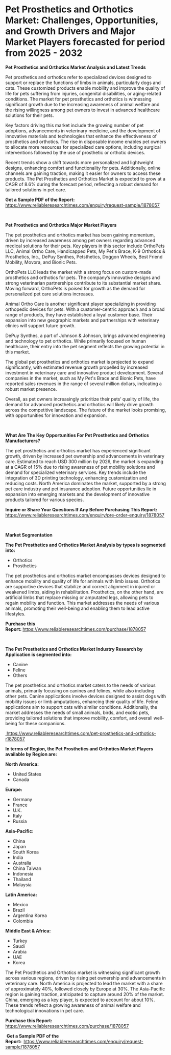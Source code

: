 <p><h1>Pet Prosthetics and Orthotics Market: Challenges, Opportunities, and Growth Drivers and Major Market Players forecasted for period from 2025 - 2032</h1></p><p><strong>Pet Prosthetics and Orthotics Market Analysis and Latest Trends</strong></p>
<p><p>Pet prosthetics and orthotics refer to specialized devices designed to support or replace the functions of limbs in animals, particularly dogs and cats. These customized products enable mobility and improve the quality of life for pets suffering from injuries, congenital disabilities, or aging-related conditions. The market for pet prosthetics and orthotics is witnessing significant growth due to the increasing awareness of animal welfare and the rising willingness among pet owners to invest in advanced healthcare solutions for their pets.</p><p>Key factors driving this market include the growing number of pet adoptions, advancements in veterinary medicine, and the development of innovative materials and technologies that enhance the effectiveness of prosthetics and orthotics. The rise in disposable income enables pet owners to allocate more resources for specialized care options, including surgical interventions followed by the use of prosthetic or orthotic devices.</p><p>Recent trends show a shift towards more personalized and lightweight designs, enhancing comfort and functionality for pets. Additionally, online channels are gaining traction, making it easier for owners to access these products. The Pet Prosthetics and Orthotics Market is expected to grow at a CAGR of 8.6% during the forecast period, reflecting a robust demand for tailored solutions in pet care.</p></p>
<p><strong>Get a Sample PDF of the Report:&nbsp;</strong> <a href="https://www.reliableresearchtimes.com/enquiry/request-sample/1878057?utm_campaign=2009&utm_medium=2&utm_source=Github&utm_content=ia&utm_term=14042025&utm_id=pet-prosthetics-and-orthotics">https://www.reliableresearchtimes.com/enquiry/request-sample/1878057</a></p>
<p>&nbsp;</p>
<p><strong>Pet Prosthetics and Orthotics Major Market Players</strong></p>
<p><p>The pet prosthetics and orthotics market has been gaining momentum, driven by increased awareness among pet owners regarding advanced medical solutions for their pets. Key players in this sector include OrthoPets LLC, Animal Ortho Care, Handicapped Pets, My Pet's Brace, K-9 Orthotics & Prosthetics, Inc., DePuy Synthes, Petsthetics, Doggon Wheels, Best Friend Mobility, Movora, and Bionic Pets.</p><p>OrthoPets LLC leads the market with a strong focus on custom-made prosthetics and orthotics for pets. The company’s innovative designs and strong veterinarian partnerships contribute to its substantial market share. Moving forward, OrthoPets is poised for growth as the demand for personalized pet care solutions increases.</p><p>Animal Ortho Care is another significant player specializing in providing orthopedic devices for pets. With a customer-centric approach and a broad range of products, they have established a loyal customer base. Their expansion into new geographic markets and partnerships with veterinary clinics will support future growth.</p><p>DePuy Synthes, a part of Johnson & Johnson, brings advanced engineering and technology to pet orthotics. While primarily focused on human healthcare, their entry into the pet segment reflects the growing potential in this market. </p><p>The global pet prosthetics and orthotics market is projected to expand significantly, with estimated revenue growth propelled by increased investment in veterinary care and innovative product development. Several companies in the market, such as My Pet's Brace and Bionic Pets, have reported sales revenues in the range of several million dollars, indicating a robust market presence.</p><p>Overall, as pet owners increasingly prioritize their pets’ quality of life, the demand for advanced prosthetics and orthotics will likely drive growth across the competitive landscape. The future of the market looks promising, with opportunities for innovation and expansion.</p></p>
<p>&nbsp;</p>
<p><strong>What Are The Key Opportunities For Pet Prosthetics and Orthotics Manufacturers?</strong></p>
<p><p>The pet prosthetics and orthotics market has experienced significant growth, driven by increased pet ownership and advancements in veterinary care. Estimated to reach USD 300 million by 2026, the market is expanding at a CAGR of 15% due to rising awareness of pet mobility solutions and demand for specialized veterinary services. Key trends include the integration of 3D printing technology, enhancing customization and reducing costs. North America dominates the market, supported by a strong pet care industry and pet insurance adoption. Future opportunities lie in expansion into emerging markets and the development of innovative products tailored for various species.</p></p>
<p><strong>Inquire or Share Your Questions If Any Before Purchasing This Report:</strong> <a href="https://www.reliableresearchtimes.com/enquiry/pre-order-enquiry/1878057?utm_campaign=2009&utm_medium=2&utm_source=Github&utm_content=ia&utm_term=14042025&utm_id=pet-prosthetics-and-orthotics">https://www.reliableresearchtimes.com/enquiry/pre-order-enquiry/1878057</a></p>
<p>&nbsp;</p>
<p><strong>Market Segmentation</strong></p>
<p><strong>The Pet Prosthetics and Orthotics Market Analysis by types is segmented into:</strong></p>
<p><ul><li>Orthotics</li><li>Prosthetics</li></ul></p>
<p><p>The pet prosthetics and orthotics market encompasses devices designed to enhance mobility and quality of life for animals with limb issues. Orthotics are supportive devices that stabilize and correct alignment in injured or weakened limbs, aiding in rehabilitation. Prosthetics, on the other hand, are artificial limbs that replace missing or amputated legs, allowing pets to regain mobility and function. This market addresses the needs of various animals, promoting their well-being and enabling them to lead active lifestyles.</p></p>
<p><strong>Purchase this Report:&nbsp;</strong><a href="https://www.reliableresearchtimes.com/purchase/1878057?utm_campaign=2009&utm_medium=2&utm_source=Github&utm_content=ia&utm_term=14042025&utm_id=pet-prosthetics-and-orthotics">https://www.reliableresearchtimes.com/purchase/1878057</a></p>
<p>&nbsp;</p>
<p><strong>The Pet Prosthetics and Orthotics Market Industry Research by Application is segmented into:</strong></p>
<p><ul><li>Canine</li><li>Feline</li><li>Others</li></ul></p>
<p><p>The pet prosthetics and orthotics market caters to the needs of various animals, primarily focusing on canines and felines, while also including other pets. Canine applications involve devices designed to assist dogs with mobility issues or limb amputations, enhancing their quality of life. Feline applications aim to support cats with similar conditions. Additionally, the market addresses the needs of small animals, birds, and exotic pets, providing tailored solutions that improve mobility, comfort, and overall well-being for these companions.</p></p>
<p><a href="https://www.reliableresearchtimes.com/pet-prosthetics-and-orthotics-r1878057?utm_campaign=2009&utm_medium=2&utm_source=Github&utm_content=ia&utm_term=14042025&utm_id=pet-prosthetics-and-orthotics">&nbsp;https://www.reliableresearchtimes.com/pet-prosthetics-and-orthotics-r1878057</a></p>
<p><strong>In terms of Region, the Pet Prosthetics and Orthotics Market Players available by Region are:</strong></p>
<p>
    <p> <strong> North America: </strong>
        <ul>
            <li>United States</li>
            <li>Canada</li>
        </ul>
        </p> 
    <p> <strong> Europe: </strong>
        <ul>
            <li>Germany</li>
            <li>France</li>
            <li>U.K.</li>
            <li>Italy</li>
            <li>Russia</li>
        </ul>
        </p> 
    <p> <strong> Asia-Pacific: </strong>
        <ul>
            <li>China</li>
            <li>Japan</li>
            <li>South Korea</li>
            <li>India</li>
            <li>Australia</li>
            <li>China Taiwan</li>
            <li>Indonesia</li>
            <li>Thailand</li>
            <li>Malaysia</li>
        </ul>
        </p> 
    <p> <strong> Latin America: </strong>
        <ul>
            <li>Mexico</li>
            <li>Brazil</li>
            <li>Argentina Korea</li>
            <li>Colombia</li>
        </ul>
        </p> 
    <p> <strong> Middle East & Africa: </strong>
        <ul>
            <li>Turkey</li>
            <li>Saudi</li>
            <li>Arabia</li>
            <li>UAE</li>
            <li>Korea</li>
        </ul>
    </p>
    </p>
<p><p>The Pet Prosthetics and Orthotics market is witnessing significant growth across various regions, driven by rising pet ownership and advancements in veterinary care. North America is projected to lead the market with a share of approximately 40%, followed closely by Europe at 30%. The Asia-Pacific region is gaining traction, anticipated to capture around 20% of the market. China, emerging as a key player, is expected to account for about 10%. These trends reflect a growing awareness of animal welfare and technological innovations in pet care.</p></p>
<p><strong>Purchase this Report: </strong><a href="https://www.reliableresearchtimes.com/purchase/1878057?utm_campaign=2009&utm_medium=2&utm_source=Github&utm_content=ia&utm_term=14042025&utm_id=pet-prosthetics-and-orthotics">https://www.reliableresearchtimes.com/purchase/1878057</a></p>
<p>&nbsp;<strong>Get a Sample PDF of the Report:&nbsp;&nbsp;</strong><a href="https://www.reliableresearchtimes.com/enquiry/request-sample/1878057?utm_campaign=2009&utm_medium=2&utm_source=Github&utm_content=ia&utm_term=14042025&utm_id=pet-prosthetics-and-orthotics">https://www.reliableresearchtimes.com/enquiry/request-sample/1878057</a></p>
<p><strong></strong></p>
<p><p></p><p></p><p></p></p>